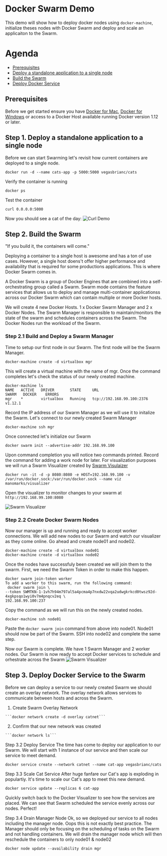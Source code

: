 # Docker Swarm Demo
This demo will show how to deploy docker nodes using `docker-machine`, initialize theses nodes with Docker Swarm and deploy and scale an applicaiton to the Swarm.

# Agenda
- [Prerequisites](#prerequisites)
- [Deploy a standalone application to a single node](#deploy-app)
- [Build the Swarm](#Build-Swarm)
- [Deploy Docker Service](#deploy-service)

## Prerequisites
Before we get started ensure you have [Docker for Mac](https://docs.docker.com/docker-for-mac/), [Docker for Windows](https://docs.docker.com/docker-for-windows/) or access to a Docker Host available running Docker version 1.12 or later.

## <a name="deploy-app"></a>Step 1. Deploy a standalone application to a single node
Before we can start Swarming let's revisit how current containers are deployed to a single node.

    docker run -d --name cats-app -p 5000:5000 vegasbrianc/cats

Verify the container is running

    docker ps

Test the container

    curl 0.0.0.0:5000

Now you should see a cat of the day:
![Curl Demo](https://github.com/vegasbrianc/docker-ch-meetup10/blob/master/images/curl_demo.png)

## <a name="Build-Swarm"></a>Step 2. Build the Swarm
"If you build it, the containers will come."

Deploying a container to a single host is awesome and has a ton of use cases. However, a single host doens't offer higher performance and availability that is required for some productions applications. This is where Docker Swarm comes in.

A Docker Swarm is a group of Docker Engines that are combined into a self-orchestrating group called a Swarm. Swarm mode contains the feature services that allows us to deploy and manage multi-container applicationss across our Docker Swarm which can contain multiple or more Docker hosts.

We will create 4 new Docker Hosts. 1 x Docker Swarm Manager and 2 x Docker Nodes. The Swarm Manager is responsible to maintain/monitors the state of the swarm and schedules containers across the Swarm. The Docker Nodes run the workload of the Swarm.

### Step 2.1 Build and Deploy a Swarm Manager
Time to setup our first node in our Swarm. The first node will be the Swarm Manager.

    docker-machine create -d virtualbox mgr

This will create a virtual machine with the name of mgr. Once the command completes let's check the status of our newly created machine.

    docker-machine ls
    NAME   ACTIVE   DRIVER       STATE     URL                         SWARM   DOCKER    ERRORS
    mgr    *        virtualbox   Running   tcp://192.168.99.100:2376           v1.12.1

Record the IP address of our Swarm Manager as we will use it to initalize the Swarm. Let's connect to our newly created Swarm Manager

    docker-machine ssh mgr

Once connected let's initialize our Swarm

    docker swarm init --advertise-addr 192.168.99.100

Upon command completion you will notice two commands printed. Record the command for adding a work node for later. For visualization purposes we will run a Swarm Visualizer created by [Swarm Visulaizer](https://github.com/ManoMarks/docker-swarm-visualizer)

    docker run -it -d -p 8080:8080 -e HOST=192.168.99.100 -v /var/run/docker.sock:/var/run/docker.sock --name viz manomarks/visualizer
    
Open the visualizer to monitor changes to your swarm at `http://192.168.99.100:8080`

![Swarm Visualizer](https://github.com/vegasbrianc/docker-ch-meetup10/blob/master/images/swarm_mgr.png)


### Step 2.2 Create Docker Swarm Nodes
Now our manager is up and running and ready to accept worker connections. We will add new nodes to our Swarm and watch our visualizer as they come online. Go ahead and create node01 and node02.

    docker-machine create -d virtualbox node01
    docker-machine create -d virtualbox node02
    
Once the nodes have successfuly been created we will join them to the swarm. First, we need the Swarm Token in order to make this happen.

    docker swarm join-token worker
    To add a worker to this swarm, run the following command:
     docker swarm join \
    --token SWMTKN-1-1vh7h94m797al5a4pcma4p7nxdw22vqa2udwgkrkcd0twsz92d-4xgkpsqo1wyi0v7m4pnqcv2eq \
    192.168.99.100:237

Copy the command as we will run this on the newly created nodes.

    docker-machine ssh node01

Paste the `docker swarm join` command from above into node01. Node01 should now be part of the Swarm. SSH into node02 and complete the same step. 

Now our Swarm is complete. We have 1 Swarm Manager and 2 worker nodes. Our Swarm is now ready to accept Docker services to schedule and orhestrate across the Swarm
![Swarm Visualizer](https://github.com/vegasbrianc/docker-ch-meetup10/blob/master/images/swarm_all_nodes.png)


## <a name="deploy-service"></a>Step 3. Deploy Docker Service to the Swarm
Before we can deploy a service to our newly created Swarm we should create an overlay network. The overlay network allows services to communicate between hosts and across the Swarm.

  1. Create Swarm Overlay Network

    ```docker network create -d overlay catnet```

  2. Confirm that our new network was created

    ```docker network ls```

Step 3.2 Deploy Service
The time has come to deploy our application to our Swarm. We will start with 1 instance of our service and then scale our service to meet demand.

    docker service create --network catnet --name cat-app vegasbrianc/cats

Step 3.3 Scale Cat Service
After huge fanfare our Cat's app is exploding in populartiy. It's time to scale our Cat's app to meet this new demand.

    docker service update --replicas 6 cat-app

Quickly switch back to the Docker Visualizer to see how the services are placed. We can see that Swarm scheduled the service evenly across our nodes. Perfect!

Step 3.4 Drain Manager Node
Ok, so we deployed our service to all nodes including the manager node. Oops this is not exactly best practice. The Manager should only be focusing on the scheduling of tasks on the Swarm and not handling containers. We will drain the manager node which will then reschedule the containers to only node01 & node02

    docker node update --availability drain mgr
